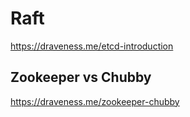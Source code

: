 # Raft

https://draveness.me/etcd-introduction

## Zookeeper vs Chubby

https://draveness.me/zookeeper-chubby